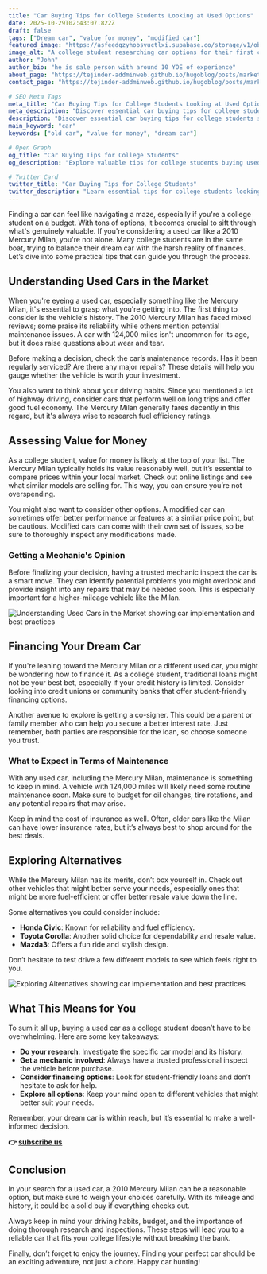 ```yaml
---
title: "Car Buying Tips for College Students Looking at Used Options"
date: 2025-10-29T02:43:07.822Z
draft: false
tags: ["Dream car", "value for money", "modified car"]
featured_image: "https://asfeedqzyhobsvuctlxi.supabase.co/storage/v1/object/public/blog-images/blog-83433-1761298465606.png"
image_alt: "A college student researching car options for their first car purchase."
author: "John"
author_bio: "he is sale person with around 10 YOE of experience"
about_page: "https://tejinder-addminweb.github.io/hugoblog/posts/marketing-your-app-idea-cost-breakdown-for-beginners-1761117682980/"
contact_page: "https://tejinder-addminweb.github.io/hugoblog/posts/marketing-your-app-idea-cost-breakdown-for-beginners-1761117682980/"

# SEO Meta Tags
meta_title: "Car Buying Tips for College Students Looking at Used Options"
meta_description: "Discover essential car buying tips for college students seeking value for money in used options. Find your dream car today!"
description: "Discover essential car buying tips for college students seeking value for money in used options. Find your dream car today!"
main_keyword: "car"
keywords: ["old car", "value for money", "dream car"]

# Open Graph
og_title: "Car Buying Tips for College Students"
og_description: "Explore valuable tips for college students buying used cars. Find the best options that fit your budget and needs."

# Twitter Card
twitter_title: "Car Buying Tips for College Students"
twitter_description: "Learn essential tips for college students looking to buy used cars. Get the best value for money and find your dream car!"
---
```


Finding a car can feel like navigating a maze, especially if you're a college student on a budget. With tons of options, it becomes crucial to sift through what's genuinely valuable. If you're considering a used car like a 2010 Mercury Milan, you're not alone. Many college students are in the same boat, trying to balance their dream car with the harsh reality of finances. Let’s dive into some practical tips that can guide you through the process.

## Understanding Used Cars in the Market

When you're eyeing a used car, especially something like the Mercury Milan, it's essential to grasp what you're getting into. The first thing to consider is the vehicle's history. The 2010 Mercury Milan has faced mixed reviews; some praise its reliability while others mention potential maintenance issues. A car with 124,000 miles isn't uncommon for its age, but it does raise questions about wear and tear.

Before making a decision, check the car’s maintenance records. Has it been regularly serviced? Are there any major repairs? These details will help you gauge whether the vehicle is worth your investment. 

You also want to think about your driving habits. Since you mentioned a lot of highway driving, consider cars that perform well on long trips and offer good fuel economy. The Mercury Milan generally fares decently in this regard, but it's always wise to research fuel efficiency ratings.

## Assessing Value for Money

As a college student, value for money is likely at the top of your list. The Mercury Milan typically holds its value reasonably well, but it’s essential to compare prices within your local market. Check out online listings and see what similar models are selling for. This way, you can ensure you’re not overspending.

You might also want to consider other options. A modified car can sometimes offer better performance or features at a similar price point, but be cautious. Modified cars can come with their own set of issues, so be sure to thoroughly inspect any modifications made.

### Getting a Mechanic's Opinion

Before finalizing your decision, having a trusted mechanic inspect the car is a smart move. They can identify potential problems you might overlook and provide insight into any repairs that may be needed soon. This is especially important for a higher-mileage vehicle like the Milan.



![Understanding Used Cars in the Market showing car implementation and best practices](https://asfeedqzyhobsvuctlxi.supabase.co/storage/v1/object/public/blog-images/car-1-1761298391209.jpg)

## Financing Your Dream Car

If you're leaning toward the Mercury Milan or a different used car, you might be wondering how to finance it. As a college student, traditional loans might not be your best bet, especially if your credit history is limited. Consider looking into credit unions or community banks that offer student-friendly financing options.

Another avenue to explore is getting a co-signer. This could be a parent or family member who can help you secure a better interest rate. Just remember, both parties are responsible for the loan, so choose someone you trust.

### What to Expect in Terms of Maintenance

With any used car, including the Mercury Milan, maintenance is something to keep in mind. A vehicle with 124,000 miles will likely need some routine maintenance soon. Make sure to budget for oil changes, tire rotations, and any potential repairs that may arise. 

Keep in mind the cost of insurance as well. Often, older cars like the Milan can have lower insurance rates, but it’s always best to shop around for the best deals.

## Exploring Alternatives

While the Mercury Milan has its merits, don’t box yourself in. Check out other vehicles that might better serve your needs, especially ones that might be more fuel-efficient or offer better resale value down the line. 

Some alternatives you could consider include:

- **Honda Civic**: Known for reliability and fuel efficiency.
- **Toyota Corolla**: Another solid choice for dependability and resale value.
- **Mazda3**: Offers a fun ride and stylish design.

Don’t hesitate to test drive a few different models to see which feels right to you.



![Exploring Alternatives showing car implementation and best practices](https://asfeedqzyhobsvuctlxi.supabase.co/storage/v1/object/public/blog-images/car-2-1761298417580.jpg)

## What This Means for You

To sum it all up, buying a used car as a college student doesn’t have to be overwhelming. Here are some key takeaways:

- **Do your research**: Investigate the specific car model and its history.
- **Get a mechanic involved**: Always have a trusted professional inspect the vehicle before purchase.
- **Consider financing options**: Look for student-friendly loans and don’t hesitate to ask for help.
- **Explore all options**: Keep your mind open to different vehicles that might better suit your needs.

Remember, your dream car is within reach, but it’s essential to make a well-informed decision.

**👉 [subscribe us](https://tejinder-addminweb.github.io/hugoblog/posts/marketing-your-app-idea-cost-breakdown-for-beginners-1761117682980/)**

## Conclusion

In your search for a used car, a 2010 Mercury Milan can be a reasonable option, but make sure to weigh your choices carefully. With its mileage and history, it could be a solid buy if everything checks out. 

Always keep in mind your driving habits, budget, and the importance of doing thorough research and inspections. These steps will lead you to a reliable car that fits your college lifestyle without breaking the bank. 

Finally, don’t forget to enjoy the journey. Finding your perfect car should be an exciting adventure, not just a chore. Happy car hunting!